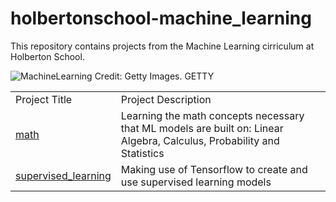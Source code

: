 # holbertonschool-machine_learning

This repository contains projects from the Machine Learning cirriculum at Holberton School.

<img src="https://imageio.forbes.com/specials-images/dam/imageserve/966248982/960x0.jpg?format=jpg&width=960" alt="MachineLearning">
Credit: Getty Images. GETTY

<table>
    <tr>
        <td>
            Project Title
        </td>
        <td>
            Project Description
        </td>
    </tr>
    <tr>
        <td>
            <a href="https://github.com/bsbanotto/holbertonschool-machine_learning/tree/main/math">math</a>
        </td>
        <td>
            Learning the math concepts necessary that ML models are built on: Linear Algebra, Calculus, Probability and Statistics
        </td>
    </tr>
    <tr>
        <td>
            <a href="https://github.com/bsbanotto/holbertonschool-machine_learning/tree/main/supervised_learning">supervised_learning</a>
        </td>
        <td>
            Making use of Tensorflow to create and use supervised learning models
        </td>
    </tr>
</table>
